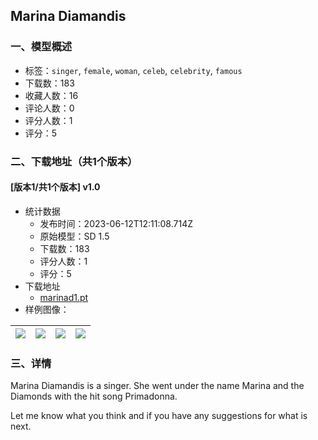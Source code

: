 ## Marina Diamandis
### 一、模型概述

- 标签：`singer`, `female`, `woman`, `celeb`, `celebrity`, `famous`
- 下载数：183
- 收藏人数：16
- 评论人数：0
- 评分人数：1
- 评分：5

### 二、下载地址（共1个版本）

#### [版本1/共1个版本] v1.0

- 统计数据
  - 发布时间：2023-06-12T12:11:08.714Z
  - 原始模型：SD 1.5
  - 下载数：183
  - 评分人数：1
  - 评分：5
- 下载地址
  - [marinad1.pt](https://civitai.com/api/download/models/94494)
- 样例图像：

| <img src="https://image.civitai.com/xG1nkqKTMzGDvpLrqFT7WA/296da943-4ddd-4e15-917d-500537874da0/width=450/1119508.jpeg" /> | <img src="https://image.civitai.com/xG1nkqKTMzGDvpLrqFT7WA/f0892a42-0679-4331-8b5a-20c62e929677/width=450/1119511.jpeg" /> | <img src="https://image.civitai.com/xG1nkqKTMzGDvpLrqFT7WA/c6554ed5-e51c-40b4-94ea-2112a49318df/width=450/1119506.jpeg" /> | <img src="https://image.civitai.com/xG1nkqKTMzGDvpLrqFT7WA/36704638-0289-43de-973c-660be47154d7/width=450/1119512.jpeg" /> |
| ---- | ---- | ---- | ---- |


### 三、详情
<p>Marina Diamandis is a singer. She went under the name Marina and the Diamonds with the hit song Primadonna.</p><p></p><p>Let me know what you think and if you have any suggestions for what is next. </p>